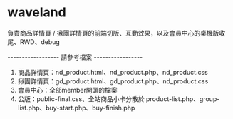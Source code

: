 # waveland
負責商品詳情頁 / 揪團詳情頁的前端切版、互動效果，以及會員中心的桌機版收尾、RWD、debug



------------------  請參考檔案  -----------------
1. 商品詳情頁：nd_product.html、nd_product.php、nd_product.css
2. 揪團詳情頁：gd_product.html、gd_product.php、nd_product.css
3. 會員中心：全部member開頭的檔案
4. 公版：public-final.css、全站商品小卡分散於 product-list.php、group-list.php、buy-start.php、buy-finish.php
